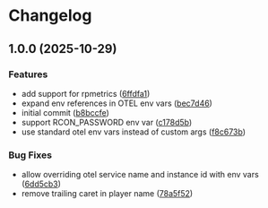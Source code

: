 # Changelog

## 1.0.0 (2025-10-29)


### Features

* add support for rpmetrics ([6ffdfa1](https://github.com/fcrespel/jka-exporter/commit/6ffdfa14e6e0685bda5249c5b30b1b478ca63eb6))
* expand env references in OTEL env vars ([bec7d46](https://github.com/fcrespel/jka-exporter/commit/bec7d4669db4a6b8cd59c04fe521d7c7f92468e6))
* initial commit ([b8bccfe](https://github.com/fcrespel/jka-exporter/commit/b8bccfed3f855859806900f6f511781e0b3d4eb9))
* support RCON_PASSWORD env var ([c178d5b](https://github.com/fcrespel/jka-exporter/commit/c178d5b918d9903415bfce4252c20f0097feb4d9))
* use standard otel env vars instead of custom args ([f8c673b](https://github.com/fcrespel/jka-exporter/commit/f8c673b6319b245c1f70c683fd0ba950ecea04aa))


### Bug Fixes

* allow overriding otel service name and instance id with env vars ([6dd5cb3](https://github.com/fcrespel/jka-exporter/commit/6dd5cb34a33119ada25b700cc8a25a93a9d1acfa))
* remove trailing caret in player name ([78a5f52](https://github.com/fcrespel/jka-exporter/commit/78a5f52c3021a93139eac1371ff45b19631a413b))
